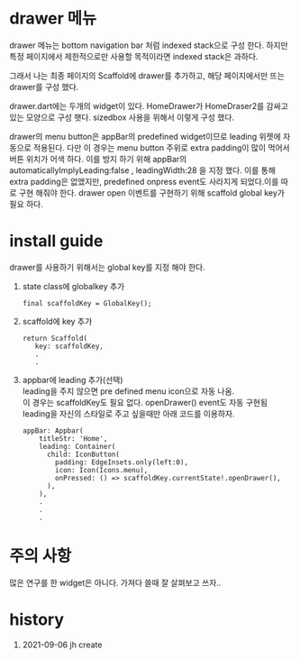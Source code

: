 <style>
img[src*="#thumbnail"] {
   width:150px;
   height:100px;
}
img[title="thumbnail"] {
   width:200px;
}
img[alt$="-thumbnail"]{
    width:300px;
}
    </style>

# drawer 메뉴
drawer 메뉴는 bottom navigation bar 처럼 indexed stack으로 구성 한다. 
하지만 특정 페이지에서 제한적으로만 사용할 목적이라면 indexed stack은 과하다.

그래서 나는 최종 페이지의 Scaffold에 drawer를 추가하고, 해당 페이지에서만 뜨는 drawer를 구성 했다. 

drawer.dart에는 두개의 widget이 있다.
HomeDrawer가 HomeDraser2를 감싸고 있는 모양으로 구성 햇다.
sizedbox 사용을 위해서 이렇게 구성 했다. 

drawer의 menu button은 appBar의 predefined widget이므로 leading 위젯에 자동으로 적용된다.
다만 이 경우는 menu button 주위로 extra padding이 많이 먹어서 버튼 위치가 어색 하다. 
이를 방지 하기 위해 appBar의 automaticallyImplyLeading:false , leadingWidth:28 을 지정 했다. 
이를 통해 extra padding은 없앴지만, predefined onpress event도 사라지게 되었다.이를 따로 구현 해줘야 한다. 
drawer open 이벤트를 구현하기 위해 scaffold global key가 필요 하다.  

# install guide 
drawer를 사용하기 위해서는 global key를 지정 해야 한다. 
1. state class에 globalkey 추가
    <pre><code>final scaffoldKey = GlobalKey<ScaffoldState>(); </code></pre>
2. scaffold에 key 추가
    <pre><code>return Scaffold(
      key: scaffoldKey,
      .
      .</code></pre>
3. appbar에 leading 추가(선택)  
    leading을 주지 않으면 pre defined menu icon으로 자동 나옴.  
    이 경우는 scaffoldKey도 필요 없다. openDrawer() event도 자동 구현됨  
    leading을 자신의 스타일로 주고 싶을때만 아래 코드를 이용하자.
    ```
    appBar: Appbar(
        titleStr: 'Home',
        leading: Container(
          child: IconButton(
            padding: EdgeInsets.only(left:0),
            icon: Icon(Icons.menu),
            onPressed: () => scaffoldKey.currentState!.openDrawer(),
          ),
        ),
        .
        .
        .
    ```

# 주의 사항
많은 연구를 한 widget은 아니다. 
가져다 쓸때 잘 살펴보고 쓰자..


# history
1. 2021-09-06 jh create